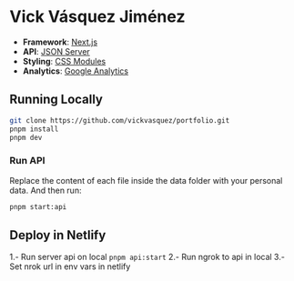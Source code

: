 # Vick Vásquez Jiménez

- **Framework**: [Next.js](https://beta.nextjs.org/)
- **API**: [JSON Server](https://www.npmjs.com/package/json-server)
- **Styling**: [CSS Modules](https://beta.nextjs.org/docs/styling/css-modules)
- **Analytics**: [Google Analytics](https://analytics.google.com/analytics/web/)


## Running Locally

```bash
git clone https://github.com/vickvasquez/portfolio.git
pnpm install
pnpm dev
```

### Run API
Replace the content of each file inside the data folder with your personal data. And then run:

```bash
pnpm start:api
```

## Deploy in Netlify

1.- Run server api on local `pnpm api:start`
2.- Run ngrok to api in local
3.- Set nrok url in env vars in netlify